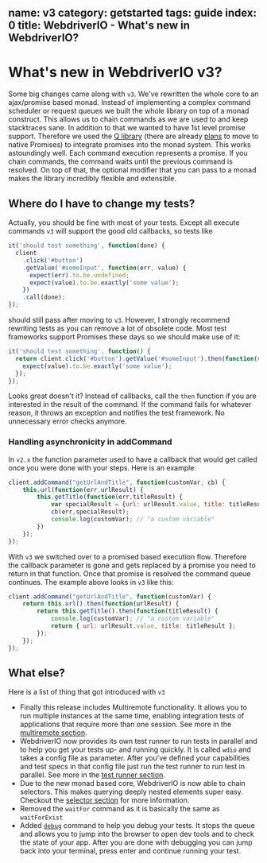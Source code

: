 name: v3
category: getstarted
tags: guide
index: 0
title: WebdriverIO - What's new in WebdriverIO?
---

# What's new in WebdriverIO v3?

Some big changes came along with `v3`. We've rewritten the whole core to an ajax/promise based monad.
Instead of implementing a complex command scheduler or request queues we built the whole library on top
of a monad construct. This allows us to chain commands as we are used to and keep stacktraces sane.
In addition to that we wanted to have 1st level promise support. Therefore we used the [Q library](https://github.com/kriskowal/q)
(there are already [plans](https://github.com/webdriverio/webdriverio/issues/498) to move to native Promises)
to integrate promises into the monad system. This works astoundingly well. Each command execution represents
a promise. If you chain commands, the command waits until the previous command is resolved. On top of that, the optional
modifier that you can pass to a monad makes the library incredibly flexible and extensible.

## Where do I have to change my tests?

Actually, you should be fine with most of your tests. Except all execute commands `v3` will support the good old
callbacks, so tests like

```js
it('should test something', function(done) {
  client
    .click('#button')
    .getValue('#someInput', function(err, value) {
      expect(err).to.be.undefined;
      expect(value).to.be.exactly('some value');
    })
    .call(done);
});
```

should still pass after moving to `v3`. However, I strongly recommend rewriting tests as you can remove
a lot of obsolete code. Most test frameworks support Promises these days so we should make use of it:

```js
it('should test something', function() {
  return client.click('#button').getValue('#someInput').then(function(value) {
    expect(value).to.be.exactly('some value');
  });
});
```

Looks great doesn't it? Instead of callbacks, call the `then` function if you are interested in the
result of the command. If the command fails for whatever reason, it throws an exception and notifies the
test framework. No unnecessary error checks anymore.

### Handling asynchronicity in addCommand

In `v2.x` the function parameter used to have a callback that would get called once you were done with
your steps. Here is an example:

```js
client.addCommand("getUrlAndTitle", function(customVar, cb) {
    this.url(function(err,urlResult) {
        this.getTitle(function(err,titleResult) {
            var specialResult = {url: urlResult.value, title: titleResult};
            cb(err,specialResult);
            console.log(customVar); // "a custom variable"
        })
    });
});
```

With `v3` we switched over to a promised based execution flow. Therefore the callback parameter is gone
and gets replaced by a promise you need to return in that function. Once that promise is resolved the
command queue continues. The example above looks in `v3` like this:

```js
client.addCommand("getUrlAndTitle", function(customVar) {
    return this.url().then(function(urlResult) {
        return this.getTitle().then(function(titleResult) {
            console.log(customVar); // "a custom variable"
            return { url: urlResult.value, title: titleResult };
        });
    });
});
```

## What else?

Here is a list of thing that got introduced with `v3`

- Finally this release includes Multiremote functionality. It allows you to run multiple instances at
  the same time, enabling integration tests of applications that require more than one session.
  See more in the [multiremote section](/guide/usage/multiremote.html).
- WebdriverIO now provides its own test runner to run tests in parallel and to help you get your tests up-
  and running quickly. It is called `wdio` and takes a config file as parameter. After you've defined your
  capabilities and test specs in that config file just run the test runner to run test in parallel. See more
  in the [test runner section](/guide/testrunner/gettingstarted.html).
- Due to the new monad based core, WebdriverIO is now able to chain selectors. This makes querying deeply nested
  elements super easy. Checkout the [selector section](/guide/usage/selectors.html) for more information.
- Removed the `waitFor` command as it is basically the same as `waitForExist`
- Added [`debug`](/api/utility/debug.html) command to help you debug your tests. It stops the queue and allows
  you to jump into the browser to open dev tools and to check the state of your app. After you are done
  with debugging you can jump back into your terminal, press enter and continue running your test.

